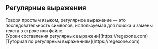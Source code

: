 <h2>Регулярные выражения</h2>
Говоря простым языком, регулярное выражение — это последовательность символов, используемая для поиска и замены текста в строке или файле.<br>
[Уроки составления регулярных выражени](https://regexone.com)<br>
[Туториал по регулярным выражениям](https://regexone.com)
